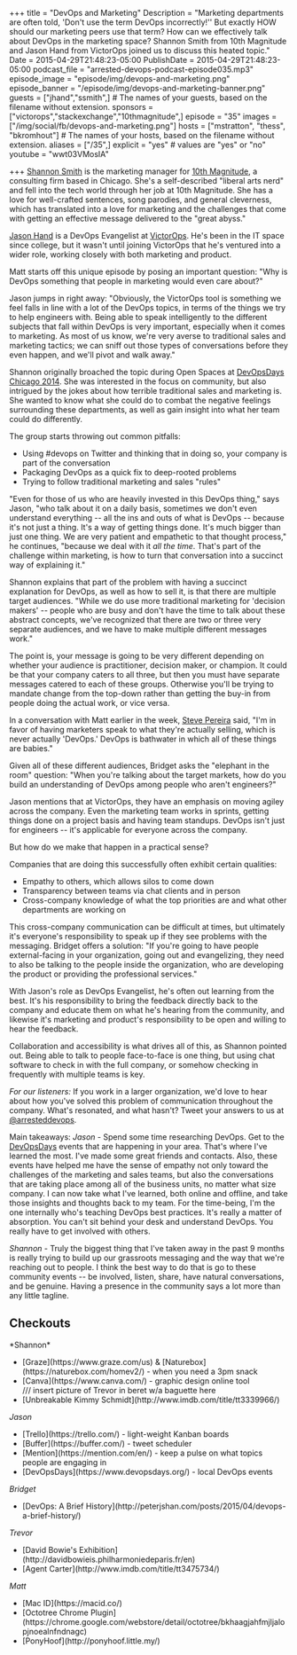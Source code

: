 +++
title = "DevOps and Marketing"
Description = "Marketing departments are often told, 'Don't use the term DevOps incorrectly!'' But exactly HOW should our marketing peers use that term? How can we effectively talk about DevOps in the marketing space? Shannon Smith from 10th Magnitude and Jason Hand from VictorOps joined us to discuss this heated topic."
Date = 2015-04-29T21:48:23-05:00
PublishDate = 2015-04-29T21:48:23-05:00
podcast_file = "arrested-devops-podcast-episode035.mp3"
episode_image = "episode/img/devops-and-marketing.png"
episode_banner = "/episode/img/devops-and-marketing-banner.png"
guests = ["jhand","ssmith",] # The names of your guests, based on the filename without extension.
sponsors = ["victorops","stackexchange","10thmagnitude",]
episode = "35"
images = ["/img/social/fb/devops-and-marketing.png"]
hosts = ["mstratton", "thess", "bkromhout"] # The names of your hosts, based on the filename without extension.
aliases = ["/35",]
explicit = "yes" # values are "yes" or "no"
youtube = "wwt03VMosIA"

+++
[Shannon Smith](https://twitter.com/shannonlly) is the marketing manager for [10th Magnitude](https://www.arresteddevops.com/tenthmagnitude), a consulting firm based in Chicago. She's a self-described "liberal arts nerd" and fell into the tech world through her job at 10th Magnitude. She has a love for well-crafted sentences, song parodies, and general cleverness, which has translated into a love for marketing and the challenges that come with getting an effective message delivered to the "great abyss."

[Jason Hand](https://twitter.com/jasonhand) is a DevOps Evangelist at [VictorOps](https://www.arresteddevops.com/victorops/). He's been in the IT space since college, but it wasn't until joining VictorOps that he's ventured into a wider role, working closely with both marketing and product.

Matt starts off this unique episode by posing an important question:
"Why is DevOps something that people in marketing would even care about?"

Jason jumps in right away: "Obviously, the VictorOps tool is something we feel falls in line with a lot of the DevOps topics, in terms of the things we try to help engineers with. Being able to speak intelligently to the different subjects that fall within DevOps is very important, especially when it comes to marketing. As most of us know, we're very averse to traditional sales and marketing tactics; we can sniff out those types of conversations before they even happen, and we'll pivot and walk away."

Shannon originally broached the topic during Open Spaces at [DevOpsDays Chicago 2014](https://legacy.devopsdays.org/events/2014-chicago/). She was interested in the focus on community, but also intrigued by the jokes about how terrible traditional sales and marketing is. She wanted to know what she could do to combat the negative feelings surrounding these departments, as well as gain insight into what her team could do differently.

The group starts throwing out common pitfalls:
* Using #devops on Twitter and thinking that in doing so, your company is part of the conversation
* Packaging DevOps as a quick fix to deep-rooted problems
* Trying to follow traditional marketing and sales "rules"

"Even for those of us who are heavily invested in this DevOps thing," says Jason, "who talk about it on a daily basis, sometimes we don't even understand everything -- all the ins and outs of what is DevOps -- because it's not just a thing. It's a way of getting things done. It's much bigger than just one thing. We are very patient and empathetic to that thought process," he continues, "because we deal with it _all the time_. That's part of the challenge within marketing, is how to turn that conversation into a succinct way of explaining it."

Shannon explains that part of the problem with having a succinct explanation for DevOps, as well as how to sell it, is that there are multiple target audiences. "While we do use more traditional marketing for 'decision makers' -- people who are busy and don't have the time to talk about these abstract concepts, we've recognized that there are two or three very separate audiences, and we have to make multiple different messages work."

The point is, your message is going to be very different depending on whether your audience is practitioner, decision maker, or champion. It could be that your company caters to all three, but then you must have separate messages catered to each of these groups. Otherwise you'll be trying to mandate change from the top-down rather than getting the buy-in from people doing the actual work, or vice versa.

In a conversation with Matt earlier in the week, [Steve Pereira](https://twitter.com/SteveElsewhere) said, "I'm in favor of having marketers speak to what they're actually selling, which is never actually 'DevOps.' DevOps is bathwater in which all of these things are babies."

Given all of these different audiences, Bridget asks the "elephant in the room" question: "When you're talking about the target markets, how do you build an understanding of DevOps among people who aren't engineers?"

Jason mentions that at VictorOps, they have an emphasis on moving agiley across the company. Even the marketing team works in sprints, getting things done on a project basis and having team standups. DevOps isn't just for engineers -- it's applicable for everyone across the company.

But how do we make that happen in a practical sense?

Companies that are doing this successfully often exhibit certain qualities:
* Empathy to others, which allows silos to come down
* Transparency between teams via chat clients and in person
* Cross-company knowledge of what the top priorities are and what other departments are working on

This cross-company communication can be difficult at times, but ultimately it's everyone's responsibility to speak up if they see problems with the messaging. Bridget offers a solution: "If you're going to have people external-facing in your organization, going out and evangelizing, they need to also be talking to the people inside the organization, who are developing the product or providing the professional services."

With Jason's role as DevOps Evangelist, he's often out learning from the best. It's his responsibility to bring the feedback directly back to the company and educate them on what he's hearing from the community, and likewise it's marketing and product's responsibility to be open and willing to hear the feedback.

Collaboration and accessibility is what drives all of this, as Shannon pointed out. Being able to talk to people face-to-face is one thing, but using chat software to check in with the full company, or somehow checking in frequently with multiple teams is key.

*For our listeners:*
If you work in a larger organization, we'd love to hear about how you've solved this problem of communication throughout the company.
What's resonated, and what hasn't?
Tweet your answers to us at [@arresteddevops](https://twitter.com/arresteddevops).

Main takeaways:
_Jason_ - Spend some time researching DevOps. Get to the [DevOpsDays]() events that are happening in your area. That's where I've learned the most. I've made some great friends and contacts. Also, these events have helped me have the sense of empathy not only toward the challenges of the marketing and sales teams, but also the conversations that are taking place among all of the business units, no matter what size company. I can now take what I've learned, both online and offline, and take those insights and thoughts back to my team. For the time-being, I'm the one internally who's teaching DevOps best practices. It's really a matter of absorption. You can't sit behind your desk and understand DevOps. You really have to get involved with others.

_Shannon_ - Truly the biggest thing that I've taken away in the past 9 months is really trying to build up our grassroots messaging and the way that we're reaching out to people. I think the best way to do that is go to these community events -- be involved, listen, share, have natural conversations, and be genuine. Having a presence in the community says a lot more than any little tagline.

<h2>Checkouts</h2>
*Shannon*
<ul>
<li>[Graze](https://www.graze.com/us) & [Naturebox](https://naturebox.com/homev2/) - when you need a 3pm snack</li>
<li>[Canva](https://www.canva.com/) - graphic design online tool</li>
/// insert picture of Trevor in beret w/a baguette here
<li>[Unbreakable Kimmy Schmidt](http://www.imdb.com/title/tt3339966/)</li>
</ul>

*Jason*
<ul>
<li>[Trello](https://trello.com/) - light-weight Kanban boards</li>
<li>[Buffer](https://buffer.com/) - tweet scheduler</li>
<li>[Mention](https://mention.com/en/) - keep a pulse on what topics people are engaging in</li>
<li>[DevOpsDays](https://www.devopsdays.org/) - local DevOps events</li>
</ul>

*Bridget*
<ul>
<li>[DevOps: A Brief History](http://peterjshan.com/posts/2015/04/devops-a-brief-history/)</li>
</ul>

*Trevor*
<ul>
<li>[David Bowie's Exhibition](http://davidbowieis.philharmoniedeparis.fr/en)</li>
<li>[Agent Carter](http://www.imdb.com/title/tt3475734/)</li>
</ul>

*Matt*
<ul>
<li>[Mac ID](https://macid.co/)</li>
<li>[Octotree Chrome Plugin](https://chrome.google.com/webstore/detail/octotree/bkhaagjahfmjljalopjnoealnfndnagc)</li>
<li>[PonyHoof](http://ponyhoof.little.my/)</li>
</ul>
